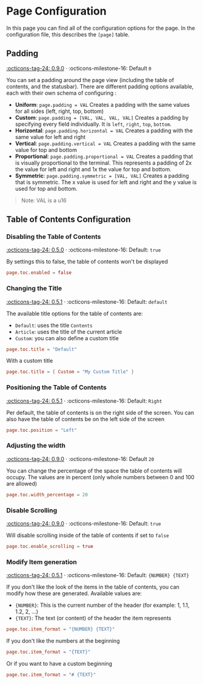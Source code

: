 # Page Configuration

In this page you can find all of the configuration options for the page. In the configuration file,
this describes the `[page]` table.

## Padding

[:octicons-tag-24: 0.9.0][release-0.9.0] · :octicons-milestone-16: Default `0`

You can set a padding around the page view (including the table of contents, and the statusbar).
There are different padding options available, each with their own schema of configuring :

* **Uniform**: `page.padding = VAL` Creates a padding with the same values for all sides (left,
    right, top, bottom)
* **Custom**: `page.padding = [VAL, VAL, VAL, VAL]` Creates a padding by specifying every field
    individually. It is `left`, `right`, `top`, `bottom`.
* **Horizontal**: `page.padding.horizontal = VAL` Creates a padding with the same value for left 
    and right
* **Vertical**: `page.padding.vertical = VAL` Creates a padding with the same value for top and
    bottom
* **Proportional**: `page.padding.proportional = VAL` Creates a padding that is visually
    proportional to the terminal. This represents a padding of 2x the value for left and right and 
    1x the value for top and bottom.
* **Symmetric**: `page.padding.symmetric = [VAL, VAL]` Creates a padding that is symmetric. The x 
    value is used for left and right and the y value is used for top and bottom.

> Note: VAL is a u16

## Table of Contents Configuration

### Disabling the Table of Contents

[:octicons-tag-24: 0.5.0][release-0.5.0] · :octicons-milestone-16: Default: `true`

By settings this to false, the table of contents won't be displayed

```toml
page.toc.enabled = false
```

### Changing the Title

[:octicons-tag-24: 0.5.1][release-0.5.1] ·
:octicons-milestone-16: Default: `default`

The available title options for the table of contents are:

* `Default`: uses the title `Contents`
* `Article`: uses the title of the current article
* `Custom`: you can also define a custom title

```toml
page.toc.title = "Default"
```

With a custom title

```toml
page.toc.title = { Custom = "My Custom Title" }
```

### Positioning the Table of Contents

[:octicons-tag-24: 0.5.1][release-0.5.1] ·
:octicons-milestone-16: Default: `Right`
 
Per default, the table of contents is on the right side of the screen. You can also have the table 
of contents be on the left side of the screen

```toml
page.toc.position = "Left"
```

### Adjusting the width

[:octicons-tag-24: 0.9.0][release-0.9.0] · :octicons-milestone-16: Default `20`

You can change the percentage of the space the table of contents will occupy. The values are in
percent (only whole numbers between 0 and 100 are allowed)

```toml
page.toc.width_percentage = 20
```

### Disable Scrolling

[:octicons-tag-24: 0.9.0][release-0.9.0] ·
:octicons-milestone-16: Default: `true`

Will disable scrolling inside of the table of contents if set to `false`

```toml
page.toc.enable_scrolling = true
```

### Modify Item generation

[:octicons-tag-24: 0.5.1][release-0.5.1] ·
:octicons-milestone-16: Default: `{NUMBER} {TEXT}`

If you don't like the look of the items in the table of contents, you can modify how these are generated. Available values are:

* `{NUMBER}`: This is the current number of the header (for example: 1, 1.1, 1.2, 2, ...)
* `{TEXT}`: The text (or content) of the header the item represents

```toml
page.toc.item_format = "{NUMBER} {TEXT}"
```

If you don't like the numbers at the beginning

```toml
page.toc.item_format = "{TEXT}"
```

Or if you want to have a custom beginning

```toml
page.toc.item_format = "# {TEXT}"
```

[release-0.9.0]: https://github.com/Builditluc/wiki-tui/releases/tag/v0.9
[release-0.5.1]: https://github.com/Builditluc/wiki-tui/releases/tag/v0.5.1
[release-0.5.0]: https://github.com/Builditluc/wiki-tui/releases/tag/v0.5.0
